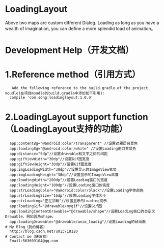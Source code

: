 # LoadingLayout
Above two maps are custom different Dialog. Loading as long as you have a wealth of imagination, you can define a more splendid load of animation。
# Development Help（开发文档）
  # 1.Reference method（引用方式）
       Add the following reference to the build.gradle of the project moudle(在项目moudle的build.gradle中添加如下引用):
      compile 'com.song:loadinglayout:1.0.0'
  # 2.LoadingLayout support function（LoadingLayout支持的功能）
  
      app:contentBg="@android:color/transparent" //设置遮罩层背景色
      app:loadingBg="@android:color/white" //设置Loading窗口背景色
      app:distance="5dp"//设置drawable和文字之间的间距
      app:gifViewWidth="30dp"//设置Gif图宽度
      app:gifViewHeight="30dp"//设置Gif图宽度
      app:imgLoadingWidth="30dp"//设置显示的ImageView宽度
      app:imgLoadingHeight="30dp"//设置显示的ImageView高度
      app:loadingWidth="200dp"//设置Loading窗口的宽度
      app:loadingHeight="100dp"//设置Loading窗口的高度
      app:strLoadingColor="@android:color/black"//设置Loading字体颜色
      app:strLoadingSize="16dp"//设置Loading字体大小
      app:strLoading="正在加载"//设置显示的Loading提示
      app:loadingGif="@drawable/mygif"//设置Gif图
      app:loadingContentDrawable="@drawable/shape"//设置Loading窗口的自定义Drawable，例如圆角shape。
      app:loadingDrawable="@drawable/anim_loadig"//设置Loading的帧动画
    # My Blog（我的博客）
      http://blog.csdn.net/u013718120
    # Contact me（联系我）
      Email:563609104@qq.com
    
